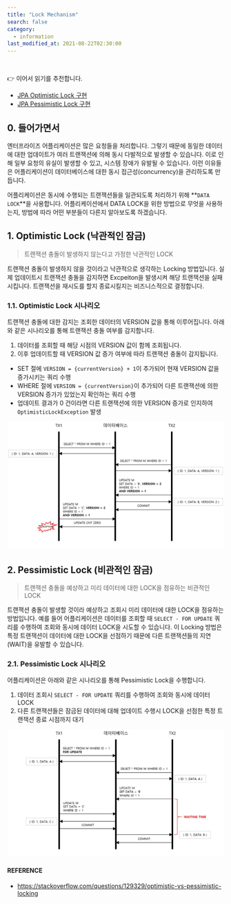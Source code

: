 ```yaml
---
title: "Lock Mechanism"
search: false
category:
  - information
last_modified_at: 2021-08-22T02:30:00
---
```


<br>

👉 이어서 읽기를 추천합니다.
- [JPA Optimistic Lock 구현][jpa-optimistic-lock-link]
- [JPA Pessimistic Lock 구현][jpa-pessimitic-lock-link]

## 0. 들어가면서

엔터프라이즈 어플리케이션은 많은 요청들을 처리합니다. 
그렇기 때문에 동일한 데이터에 대한 업데이트가 여러 트랜잭션에 의해 동시 다발적으로 발생할 수 있습니다. 
이로 인해 일부 요청의 유실이 발생할 수 있고, 시스템 장애가 유발될 수 있습니다. 
이런 이유들은 어플리케이션이 데이터베이스에 대한 동시 접근성(concurrency)을 관리하도록 만듭니다.

어플리케이션은 동시에 수행되는 트랜잭션들을 일관되도록 처리하기 위해 **`DATA LOCK`**을 사용합니다. 
어플리케이션에서 DATA LOCK을 위한 방법으로 무엇을 사용하는지, 방법에 따라 어떤 부분들이 다른지 알아보도록 하겠습니다. 

## 1. Optimistic Lock (낙관적인 잠금)

> 트랜잭션 충돌이 발생하지 않는다고 가정한 낙관적인 LOCK

트랜잭션 충돌이 발생하지 않을 것이라고 낙관적으로 생각하는 Locking 방법입니다. 
실제 업데이트시 트랜잭션 충돌을 감지하면 Excpeiton을 발생시켜 해당 트랜잭션을 실패시킵니다. 
트랜잭션을 재시도를 할지 종료시킬지는 비즈니스적으로 결정합니다. 

### 1.1. Optimistic Lock 시나리오
트랜잭션 충돌에 대한 감지는 조회한 데이터의 VERSION 값을 통해 이루어집니다. 
아래와 같은 시나리오를 통해 트랜잭션 충돌 여부를 감지합니다. 
1. 데이터를 조회할 때 해당 시점의 VERSION 값이 함께 조회됩니다.
1. 이후 업데이트할 때 VERSION 값 증가 여부에 따라 트랜잭션 충돌이 감지됩니다.
  - SET 절에 `VERSION = {currentVersion} + 1`이 추가되어 현재 VERSION 값을 증가시키는 쿼리 수행
  - WHERE 절에 `VERSION = {currentVersion}`이 추가되어 다른 트랜잭션에 의한 VERSION 증가가 있었는지 확인하는 쿼리 수행
  - 업데이트 결과가 0 건이라면 다른 트랜잭션에 의한 VERSION 증가로 인지하여 `OptimisticLockException` 발생

<p align="center"><img src="/images/application-lock-mechanism-1.JPG" width="750"></p>

## 2. Pessimistic Lock (비관적인 잠금)

> 트랜잭션 충돌을 예상하고 미리 데이터에 대한 LOCK을 점유하는 비관적인 LOCK

트랜잭션 충돌이 발생할 것이라 예상하고 조회시 미리 데이터에 대한 LOCK을 점유하는 방법입니다. 
예를 들어 어플리케이션은 데이터를 조회할 때 `SELECT - FOR UPDATE` 쿼리를 수행하여 조회와 동시에 데이터 LOCK을 시도할 수 있습니다. 
이 Locking 방법은 특정 트랜잭션이 데이터에 대한 LOCK을 선점하기 때문에 다른 트랜잭션들의 지연(WAIT)을 유발할 수 있습니다.

### 2.1. Pessimistic Lock 시나리오
어플리케이션은 아래와 같은 시나리오를 통해 Pessimistic Lock을 수행합니다.
1. 데이터 조회시 `SELECT - FOR UPDATE` 쿼리를 수행하여 조회와 동시에 데이터 LOCK
1. 다른 트랜잭션들은 잠금된 데이터에 대해 업데이트 수행시 LOCK을 선점한 특정 트랜잭션 종료 시점까지 대기

<p align="center"><img src="/images/application-lock-mechanism-2.JPG" width="750"></p>

#### REFERENCE
- <https://stackoverflow.com/questions/129329/optimistic-vs-pessimistic-locking>

[jpa-optimistic-lock-link]: https://junhyunny.github.io/spring-boot/jpa/junit/jpa-optimistic-lock/
[jpa-pessimitic-lock-link]: https://junhyunny.github.io/spring-boot/jpa/junit/jpa-pessimitic-lock/